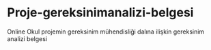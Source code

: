 # Proje-gereksinimanalizi-belgesi
Online Okul projemin gereksinim mühendisliği dalına ilişkin  gereksinim analizi belgesi
